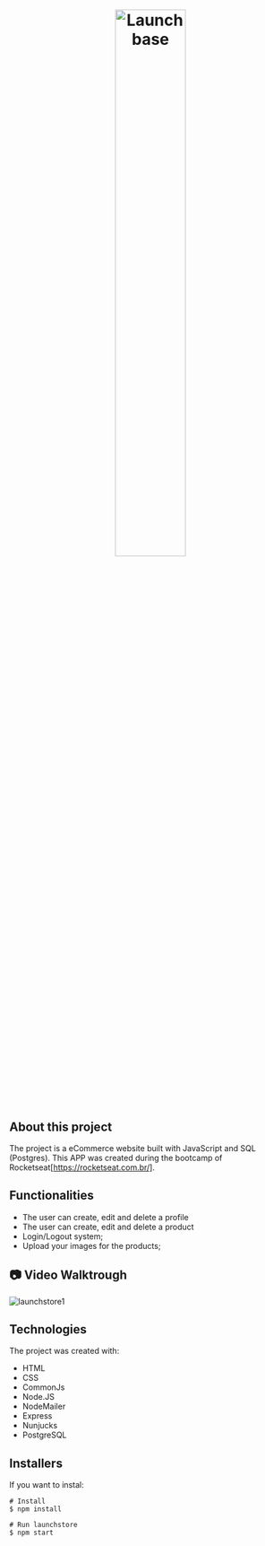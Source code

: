 <h1 align="center">
    <img width="50%" alt="Launchbase" title="Launchbase" src="https://camo.githubusercontent.com/268b1344409fac98c4eeda520482b6910c4ddcba/68747470733a2f2f73746f726167652e676f6f676c65617069732e636f6d2f676f6c64656e2d77696e642f626f6f7463616d702d6c61756e6368626173652f6c6f676f2e706e67"/>
</h1>


## **About this project**
The project is a eCommerce website built with JavaScript and SQL (Postgres). 
This APP was created during the bootcamp of Rocketseat[https://rocketseat.com.br/].


## **Functionalities**
* The user can create, edit and delete a profile
* The user can create, edit and delete a product
* Login/Logout system;
* Upload your images for the products;

## :camera: Video Walktrough
![launchstore1](https://user-images.githubusercontent.com/66570560/95655291-88d9f380-0adc-11eb-9803-6569e7864315.gif)

## **Technologies**
The project was created with:

- HTML
- CSS
- CommonJs
- Node.JS
- NodeMailer
- Express
- Nunjucks
- PostgreSQL

## Installers
If you want to instal:
```
# Install 
$ npm install

# Run launchstore
$ npm start
```
